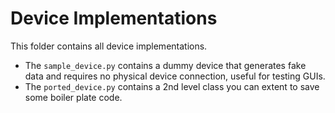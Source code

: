 # Device Implementations

This folder contains all device implementations.

- The `sample_device.py` contains a dummy device that generates fake data and requires no physical device connection, useful for testing GUIs.
- The `ported_device.py` contains a 2nd level class you can extent to save some boiler plate code.